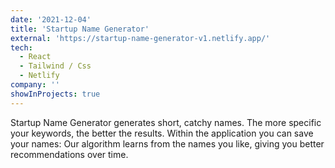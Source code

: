 ```yaml
---
date: '2021-12-04'
title: 'Startup Name Generator'
external: 'https://startup-name-generator-v1.netlify.app/'
tech:
  - React
  - Tailwind / Css
  - Netlify
company: ''
showInProjects: true
---
```


Startup Name Generator generates short, catchy names. The more specific your keywords, the better the results. Within the application you can save your names: Our algorithm learns from the names you like, giving you better recommendations over time.
